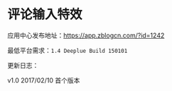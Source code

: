 # 评论输入特效

应用中心发布地址：https://app.zblogcn.com/?id=1242

最低平台需求：`1.4 Deeplue Build 150101`

更新日志：

v1.0 2017/02/10 首个版本